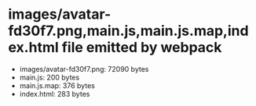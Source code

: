 # images/avatar-fd30f7.png,main.js,main.js.map,index.html file emitted by webpack

- images/avatar-fd30f7.png: 72090 bytes
- main.js: 200 bytes
- main.js.map: 376 bytes
- index.html: 283 bytes

